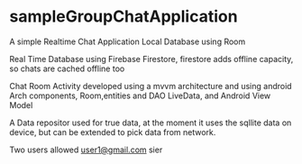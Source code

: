 # sampleGroupChatApplication
A simple Realtime Chat Application
Local Database using Room 

Real Time Database using Firebase Firestore, firestore adds offline capacity, so chats are cached offline too


Chat Room Activity developed using a mvvm architecture and using android Arch components, Room,entities and DAO LiveData, and Android View Model

A Data repositor used for true data, at the moment it uses the sqllite data on device, but can be extended to pick data from
network. 



Two  users allowed
user1@gmail.com
sier
